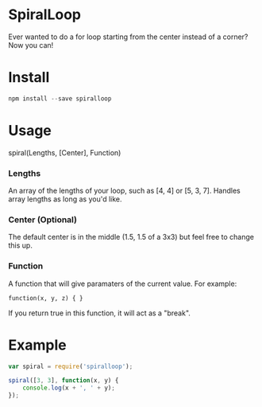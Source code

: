 # SpiralLoop
Ever wanted to do a for loop starting from the center instead of a corner? Now you can!

# Install
```js
npm install --save spiralloop
```

# Usage

spiral(Lengths, [Center], Function)

### Lengths
An array of the lengths of your loop, such as [4, 4] or [5, 3, 7]. Handles array lengths as long as you'd like.

### Center (Optional)
The default center is in the middle (1.5, 1.5 of a 3x3) but feel free to change this up.

### Function
A function that will give paramaters of the current value. For example:
```
function(x, y, z) { }
```
If you return true in this function, it will act as a "break".

# Example
```js
var spiral = require('spiralloop');

spiral([3, 3], function(x, y) {
	console.log(x + ', ' + y);
});
```
